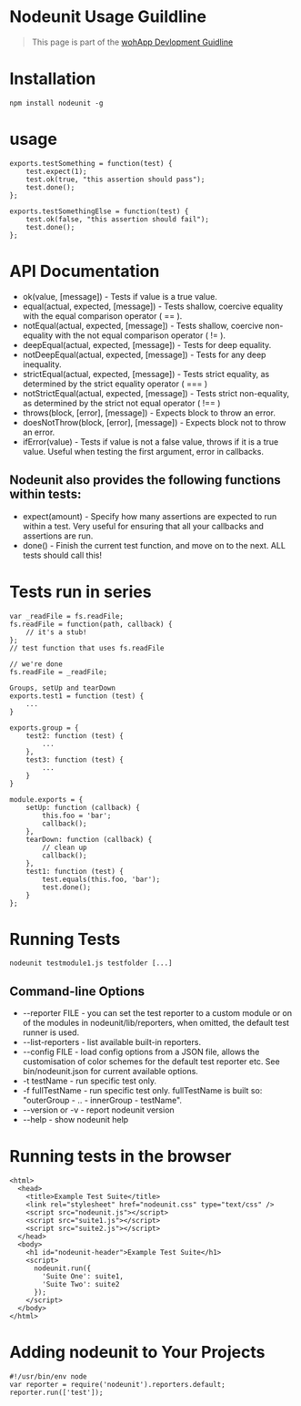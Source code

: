 Nodeunit Usage Guildline
===

> This page is part of the [wohApp Devlopment Guidline](dev.md)

# Installation
```
npm install nodeunit -g
```

# usage
```
exports.testSomething = function(test) {
    test.expect(1);
    test.ok(true, "this assertion should pass");
    test.done();
};

exports.testSomethingElse = function(test) {
    test.ok(false, "this assertion should fail");
    test.done();
};
```

# API Documentation

* ok(value, [message]) - Tests if value is a true value.
* equal(actual, expected, [message]) - Tests shallow, coercive equality with the equal comparison operator ( == ).
* notEqual(actual, expected, [message]) - Tests shallow, coercive non-equality with the not equal comparison operator ( != ).
* deepEqual(actual, expected, [message]) - Tests for deep equality.
* notDeepEqual(actual, expected, [message]) - Tests for any deep inequality.
* strictEqual(actual, expected, [message]) - Tests strict equality, as determined by the strict equality operator ( === )
* notStrictEqual(actual, expected, [message]) - Tests strict non-equality, as determined by the strict not equal operator ( !== )
* throws(block, [error], [message]) - Expects block to throw an error.
* doesNotThrow(block, [error], [message]) - Expects block not to throw an error.
* ifError(value) - Tests if value is not a false value, throws if it is a true value. Useful when testing the first argument, error in callbacks.

## Nodeunit also provides the following functions within tests:
* expect(amount) - Specify how many assertions are expected to run within a test. Very useful for ensuring that all your callbacks and assertions are run.
* done() - Finish the current test function, and move on to the next. ALL tests should call this!


# Tests run in series
```
var _readFile = fs.readFile;
fs.readFile = function(path, callback) {
    // it's a stub!
};
// test function that uses fs.readFile

// we're done
fs.readFile = _readFile;

Groups, setUp and tearDown
exports.test1 = function (test) {
    ...
}

exports.group = {
    test2: function (test) {
        ...
    },
    test3: function (test) {
        ...
    }
}

module.exports = {
    setUp: function (callback) {
        this.foo = 'bar';
        callback();
    },
    tearDown: function (callback) {
        // clean up
        callback();
    },
    test1: function (test) {
        test.equals(this.foo, 'bar');
        test.done();
    }
};
```

# Running Tests
```
nodeunit testmodule1.js testfolder [...]
```

## Command-line Options
* --reporter FILE - you can set the test reporter to a custom module or on of the modules in nodeunit/lib/reporters, when omitted, the default test runner is used.
* --list-reporters - list available built-in reporters.
* --config FILE - load config options from a JSON file, allows the customisation of color schemes for the default test reporter etc. See bin/nodeunit.json for current available options.
* -t testName - run specific test only.
* -f fullTestName - run specific test only. fullTestName is built so: "outerGroup - .. - innerGroup - testName".
* --version or -v - report nodeunit version
* --help - show nodeunit help

# Running tests in the browser
```
<html>
  <head>
    <title>Example Test Suite</title>
    <link rel="stylesheet" href="nodeunit.css" type="text/css" />
    <script src="nodeunit.js"></script>
    <script src="suite1.js"></script>
    <script src="suite2.js"></script>
  </head>
  <body>
    <h1 id="nodeunit-header">Example Test Suite</h1>
    <script>
      nodeunit.run({
        'Suite One': suite1,
        'Suite Two': suite2
      });
    </script>
  </body>
</html>
```

# Adding nodeunit to Your Projects
```
#!/usr/bin/env node
var reporter = require('nodeunit').reporters.default;
reporter.run(['test']);
```